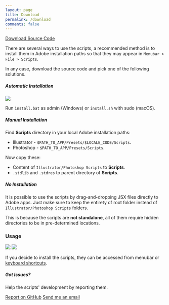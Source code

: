 ```yaml
---
layout: page
title: Download
permalink: /download
comments: false
---
```


<div class="row justify-content-between">
<div class="col-md-8 pr-5">

<a target="_blank" href="https://github.com/hendraanggrian/prepress-adobe-scripts/archive/refs/heads/main.zip" class="btn follow">Download Source Code</a>

<p>There are several ways to use the scripts, a recommended method is to install them in Adobe installation paths so that they may appear in <code class="highlighter-rouge">Menubar > File > Scripts</code>.</p>

<p>In any case, download the source code and pick one of the following solutions.</p>

<h5>Automatic Installation</h5>

<img src="https://github.com/hendraanggrian/prepress-adobe-scripts/raw/assets/install.png"/>

<p>Run <code class="highlighter-rouge">install.bat</code> as admin (Windows) or <code class="highlighter-rouge">install.sh</code> with sudo (macOS).</p>

<h5>Manual Installation</h5>

<p>Find <b>Scripts</b> directory in your local Adobe installation paths:</p>
<ul>
  <li>Illustrator - <code class="highlighter-rouge">$PATH_TO_APP/Presets/$LOCALE_CODE/Scripts</code>.</li>
  <li>Photoshop - <code class="highlighter-rouge">$PATH_TO_APP/Presets/Scripts</code>.</li>
</ul>

<p>Now copy these:</p>
<ul>
  <li>Content of <code class="highlighter-rouge">Illustrator/Photoshop Scripts</code> to <b>Scripts</b>.</li>
  <li><code class="highlighter-rouge">.stdlib</code> and <code class="highlighter-rouge">.stdres</code> to parent directory of <b>Scripts</b>.</li>
</ul>

<h5>No Installation</h5>

<p>It is possible to use the scripts by drag-and-dropping JSX files directly to Adobe apps. Just make sure to keep the entirety of root folder instead of <code class="highlighter-rouge">Illustrator/Photoshop Scripts</code> folders.</p>

<p>This is because the scripts are <b>not standalone</b>, all of them require hidden directories to be in pre-determined locations.</p>

<h3>Usage</h3>

<p>
  <img src="https://github.com/hendraanggrian/prepress-adobe-scripts/raw/assets/menu_ai.png"/>
  <img src="https://github.com/hendraanggrian/prepress-adobe-scripts/raw/assets/menu_psd.png"/>
</p>

<p>If you decide to install the scripts, they can be accessed from menubar or <a target="_blank" href="https://github.com/hendraanggrian/prepress-adobe-scripts/tree/main/Actions/">keyboard shortcuts</a>.</p>

</div>

<div class="col-md-4">

<div class="sticky-top sticky-top-80">
<h5>Got Issues?</h5>

<p>Help the scripts' development by reporting them.</p>

<a target="_blank" href="https://github.com/hendraanggrian/prepress-adobe-scripts/issues/" class="btn btn-warning">Report on GitHub</a>
<a target="_blank" href="mailto:hendraanggrian@gmail.com" class="btn btn-danger">Send me an email</a>

</div>
</div>
</div>
